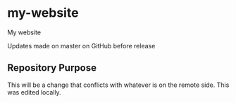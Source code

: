 # my-website

My website

Updates made on master on GitHub before release

## Repository Purpose

This will be a change that conflicts
with whatever is on the remote side.
This was edited locally.